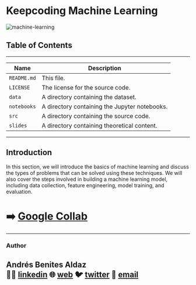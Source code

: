 # Keepcoding Machine Learning


![machine-learning](https://images.unsplash.com/photo-1504639725590-34d0984388bd?ixlib=rb-4.0.3&ixid=MnwxMjA3fDB8MHxwaG90by1wYWdlfHx8fGVufDB8fHx8&auto=format&fit=crop&w=1074&q=80)
## Table of Contents

---
| Name | Description |
| --- | --- |
| `README.md` | This file. |
| `LICENSE` | The license for the source code. |
| `data` | A directory containing the dataset. |
| `notebooks` | A directory containing the Jupyter notebooks. |
| `src` | A directory containing the source code. |
| `slides` | A directory containing theoretical content. |
---

## Introduction

In this section, we will introduce the basics of machine learning and discuss the types of problems that can be solved using these techniques. We will also cover the steps involved in building a machine learning model, including data collection, feature engineering, model training, and evaluation.


# ➡️ [Google Collab](https://colab.research.google.com/drive/1idFmbO9MjwT2SAZTkltEmLKoz9pbOepf?usp=sharing)




-------

### Author

Andrés Benites Aldaz  
👨‍💻 [linkedin](https://www.linkedin.com/in/andresbenites/)
🌐 [web](https://andresbenites.es) 
🐦 [twitter](https://twitter.com/daibeal26)
📧 [email](mailto:contact@andresbenites.es)
---




